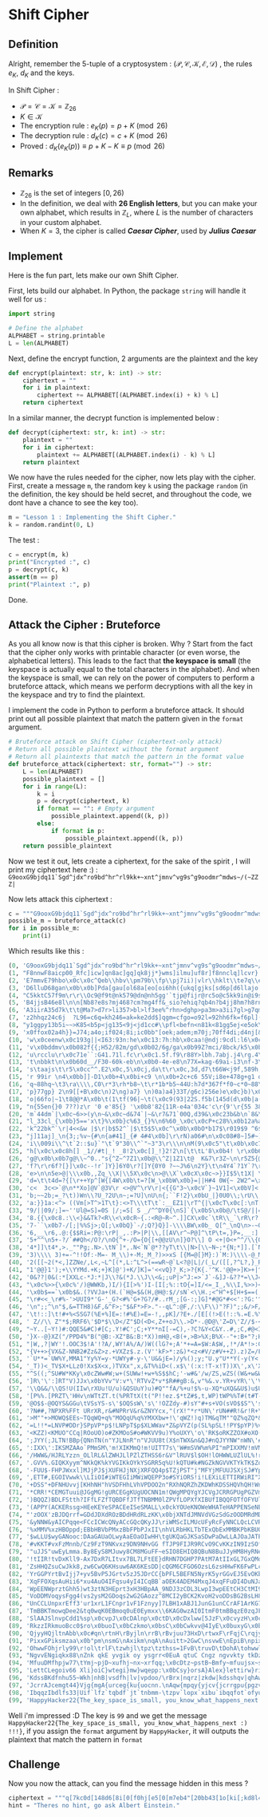# Shift Cipher

## Definition

Alright, remember the 5-tuple of a cryptosystem : $(\mathscr{P, C, K, E, D})$ , the rules $e_K$, $d_K$ and the keys.

In Shift Cipher :

+ $\mathscr{P = C = K} = \mathbb{Z}_{26}$
+ $K \in \mathscr{K}$
+ The encryption rule : $e_K(p) = p + K \pmod{26}$
+ The decryption rule : $d_K(c) = c + K \pmod{26}$
+ Proved : $d_K(e_K(p)) \equiv p + K - K \equiv p \pmod{26}$

## Remarks

+ $\mathbb{Z}_{26}$ is the set of integers $[0, 26)$
+ In the definition, we deal with **26 English letters**, but you can make your own alphabet, which results in $\mathbb{Z}_L$, where $L$ is  the number of characters in your custom alphabet.
+ When $K = 3$, the cipher is called ***Caesar Cipher***, used by ***Julius Caesar***

## Implement

Here is the fun part, lets make our own Shift Cipher.

First, lets build our alphabet. In Python, the package `string` will handle it well for us :

```Python
import string

# Define the alphabet
ALPHABET = string.printable
L = len(ALPHABET)
```

Next, define the encrypt function, 2 arguments are the plaintext and the key

```Python
def encrypt(plaintext: str, k: int) -> str:
    ciphertext = ""
    for i in plaintext:
        ciphertext += ALPHABET[(ALPHABET.index(i) + k) % L]
    return ciphertext
```

In a similar manner, the decrypt function is implemented below :

```Python
def decrypt(ciphertext: str, k: int) -> str:
    plaintext = ""
    for i in ciphertext:
        plaintext += ALPHABET[(ALPHABET.index(i) - k) % L]
    return plaintext
```

We now have the rules needed for the cipher, now lets play with the cipher. First, create a message `m`, the random key `k` using the package `random` (in the definition, the key should be held secret, and throughout the code, we dont have a chance to see the key too).

```Python
m = "Lesson 1 : Implementing the Shift Cipher."
k = random.randint(0, L)
```

The test :

```Python
c = encrypt(m, k)
print("Encrypted :", c)
p = decrypt(c, k)
assert(m == p)
print("Plaintext :", p)
```

Done.

## Attack the Cipher : Bruteforce

As you all know now is that this cipher is broken. Why ? Start from the fact that the cipher only works with printable character (or even worse, the alphabetical letters). This leads to the fact that **the keyspace is small** (the keyspace is actually equal to the total characters in the alphabet). And when the keyspace is small, we can rely on the power of computers to perform a bruteforce attack, which means we perform decryptions with all the key in the keyspace and try to find the plaintext.

I implement the code in Python to perform a bruteforce attack. It should print out all possible plaintext that match the pattern given in the `format` argument.

```Python
# Bruteforce attack on Shift Cipher (ciphertext-only attack)
# Return all possible plaintext without the format argument
# Return all plaintexts that match the pattern in the format value
def bruteforce_attack(ciphertext: str, format="") -> str:
    L = len(ALPHABET)
    possible_plaintext = []
    for i in range(L):
        k = i
        p = decrypt(ciphertext, k)
        if format == "": # Empty argument
            possible_plaintext.append((k, p))
        else:
            if format in p:
                possible_plaintext.append((k, p))
    return possible_plaintext
```

Now we test it out, lets create a ciphertext, for the sake of the spirit , I will print my ciphertext here :) : ```G9ooxG9bjdq11`Sgd^jdx^ro9bd^hr^rl9kk+~xnt^jmnv^vg9s^g9oodmr^mdws~/(~ZZZ|```

Now lets attack this ciphertext :

```Python
c = """G9ooxG9bjdq11`Sgd^jdx^ro9bd^hr^rl9kk+~xnt^jmnv^vg9s^g9oodmr^mdws~/(~ZZZ|"""
possible_m = bruteforce_attack(c)
for i in possible_m:
    print(i)
```

Which results like this :

```Python
(0, 'G9ooxG9bjdq11`Sgd^jdx^ro9bd^hr^rl9kk+~xnt^jmnv^vg9s^g9oodmr^mdws~/(~ZZZ|')
(1, "F8nnwF8aicp00_Rfc]icw]qn8ac]gq]qk8jj*}wms]ilmu]uf8r]f8nnclq]lcvr}.'}YYY{")
(2, 'E7mmvE79hbo\x0c\x0c^Qeb\\hbv\\pm79b\\fp\\pj7ii)|vlr\\hklt\\te7q\\e7mmbkp\\kbuq|-&|XXX`')
(3, 'D6lluD68gan\x0b\x0b]Pda[gau[ol68a[eo[oi6hh({ukq[gjks[sd6p[d6llajo[jatp{,%{WWW_')
(4, "C5kktC57f9m\r\r\\Oc9@f9t@nk579@dn@nh5gg'`tjp@fijr@rc5o@c5kk9in@i9so`+$`VVV^")
(5, 'B4jjsB46e8l\n\n[Nb8?e8s?mj468?cm?mg4ff&_sio?ehiq?qb4n?b4jj8hm?h8rn_*#_UUU]')
(6, 'A3iirA35d7k\t\t@Ma7>d7r>li357>bl>lf3ee%^rhn>dghp>pa3m>a3ii7gl>g7qm^)"^TTT\\')
(7, 'z2hhqz24c6j  ?L96=c6q=kh246=ak=ke2dd$]qgm=cfgo=o92l=92hh6fk=f6pl](!]SSS[')
(8, "y1ggpy13b5i~~>K85<b5p<jg135<9j<jd1cc#\\pfl<befn<n81k<81gg5ej<e5ok\\'Z\\RRR@")
(9, 'x0ffox02a4h}}=J74;a4o;if024;8i;ic0bb"[oek;adem;m70j;70ff4di;d4nj[&Y[QQQ?')
(10, 'w\x0ceenw\x0c193g||<I63:93n:he\x0c13:7h:hb\x0caa!@ndj:9cdl:l6\x0ci:6\x0cee3ch:c3mi@%X@PPP>')
(11, 'v\x0bddmv\x0b082f{{;H52/82m/gd\x0b02/6g/ga\x0b99Z?mci/8bck/k5\x0bh/5\x0bdd2bg/b2lh?$W?OOO=')
(12, 'u\rcclu\r\x0c71e``:G41.71l.fc\r\x0c1.5f.f9\r88Y>lbh.7abj.j4\rg.4\rcc1af.a1kg>#V>NNN<')
(13, 't\nbbkt\n\x0b60d__/F30-60k-eb\n\x0b0-4e-e8\n77X=kag-69ai-i3\nf-3\nbb09e-90jf="U=MMM;')
(14, 's\taajs\t\r5\x0cc^^.E2\x0c,5\x0cj,da\t\r\x0c,3d,d7\t66W<j9f,589h,h2\te,2\taa\x0c8d,8\x0cie<!T<LLL:')
(15, 'r 99ir \n4\x0bb]]-D1\x0b+4\x0bi+c9 \n\x0b+2c+c6 55V;i8e+478g+g1 d+1 99\x0b7c+7\x0bhd;ZS;KKK/')
(16, 'q~88hq~\t3\ra\\\\,C0\r*3\rh*b8~\t\r*1b*b5~44U:h7d*367f*f0~c*0~88\r6b*6\rgc:YR:JJJ.')
(17, 'p}77gp} 2\n9[[+B\x0c\n)2\ng)a7} \n)0a)a4}33T/g6c)256e)e\x0c}b)\x0c}77\n5a)5\nfb/XQ/III-')
(18, 'o|66fo|~1\t8@@*A\x0b\t(1\tf(96|~\t(\x0c9(93|22S.f5b(145d(d\x0b|a(\x0b|66\t49(4\tea.WP.HHH,')
(19, "n{55en{}0 7??)z\r '0 e'85{} '\x0b8'82{11R-e4a'034c'c\r{9'\r{55 38'3 d9-VO-GGG+")
(20, 'm`44dm`|\x0c~6>>(y\n~&\x0c~d&74`|~&\r7&71`00Q,d39&\x0c23b&b\n`8&\n`44~27&2~c8,UN,FFF*')
(21, "l_33cl_{\x0b}5=='x\t}%\x0b}c%63_{}%\n6%60_\x0c\x0cP+c28%\x0b12a%a\t_7%\t_33}16%1}b7+TM+EEE)")
(22, 'k^22bk^`\r|4<<&w |$\r|b$52^`|$\t5$5\x0c^\x0b\x0bO*b17$\r019$9 ^6$ ^22|05$0|a6*SL*DDD(')
(23, "j]11aj]_\n{3;;%v~{#\n{a#41]_{# 4#4\x0b]\r\rN)a06#\n\x0c08#8~]5#~]11{\x0c4#\x0c{95)RK)CCC'")
(24, 'i\\009i\\^\t`2::$u}`"\t`9"30\\^`"~3"3\r\\\n\nM(9\x0c5"\t\x0b\x0c7"7}\\4"}\\00`\x0b3"\x0b`84(QJ(BBB&')
(25, "h[\x0c\x0c8h[] _1//#t|_! _8!2\x0c[]_!}2!2\n[\t\tL'8\x0b4! \r\x0b6!6|[3!|[\x0c\x0c_\r2!\r_73'PI'AAA%")
(26, 'g@\x0b\x0b7g@\\~^0.."s{^Z~^7Z1\x0b@\\^Z|1Z1\t@  K&7\r3Z~\n\r5Z5{@2Z{@\x0b\x0b^\n1Z\n^62&OH&zzz$')
(27, 'f?\r\r6f?[}]\x0c--!r`]Y}]6Y0\r?[]Y{0Y0 ?~~J%6\n2Y}\t\n4Y4`?1Y`?\r\r]\t0Y\t]51%NG%yyy#')
(28, 'e>\n\n5e>@|\\\x0b,,Zq_\\X|\\5X\x0c\n>@\\X`\x0cX\x0c~>}}I$5\t1X| \t3X3_>0X_>\n\n\\ \x0cX \\40$MF$xxx"')
(29, 'd=\t\t4d=?{[\r++Yp^[W{[4W\x0b\t=?[W_\x0bW\x0b}=||H#4 0W{~ 2W2^=\x0cW^=\t\t[~\x0bW~[3\x0c#LE#www!')
(30, 'c<  3c<>`@\n**Xo]@V`@3V\r <>@V^\rV\r|<{{G"3~\x0cV`}~1V1]<\x0bV]<  @}\rV}@2\x0b"KD"vvvZ')
(31, 'b;~~2b;=_?\t))Wn\\?U_?2U\n~;=?U]\nU\n{;``F!2}\x0bU_|}0U0\\;\rU\\;~~?|\nU|?1\r!JC!uuuY')
(32, 'a:}}1a:<^> ((Vm[>T^>1T\t}:<>T\\\tT\t`:__EZ1|\rT^{|\x0cT\x0c[:\nT[:}}>{\tT{>0\nZIBZtttX')
(33, "9/||09/;]=~''Ul@=S]=0S |/;=S[ S _/^^DY0{\nS]`{\x0bS\x0b@/\tS@/||=` S`=\x0c\tYHAYsssW")
(34, '8.{{\x0c8.:\\<}&&Tk?<R\\<\x0cR~{.:<R@~R~^.]]CX\x0c`\tR\\_`\rR\r?. R?.{{<_~R_<\x0b XGzXrrrV')
(35, '7-``\x0b7-/[;|%%Sj>;Q[;\x0bQ}`-/;Q?}Q}]-\\\\BW\x0b_ Q[^_\nQ\n>-~Q>-``;^}Q^;\r~WFyWqqqU')
(36, '6,__\r6,.@:{$$Ri=:P@:\rP|_,.:P>|P|\\,[[AV\r^~P@]^\tP\t=,}P=,__:]|P]:\n}VExVpppT')
(37, '5+^^\n5+-?/`##Qh</O?/\nO{^+-/O={O{[+@@zU\n]}O?\\] O <+|O<+^^/\\{O\\/\t|UDwUoooS')
(38, '4*]]\t4*,>._""Pg;.N>.\tN`]*,.N<`N`@*??yT\t\\|N>[\\~N~;*{N;*]].[`N[. {TCvTnnnR')
(39, '3)\\\\ 3)+=-^!!Of:-M=- M_\\)+-M;_M_?)>>xS [{M=@[}M}:)`M:)\\\\-@_M@-~`SBuSmmmQ')
(40, '2([[~2(*<,]ZZNe/,L<,~L^[(*,L:^L^>(==wR~@`L<?@|L|/(_L/([[,?^L?,}_RAtRlllP')
(41, "1'@@}1');+\\YYMd.+K;+}K]@')+K/]K]='<<vQ}?_K;>?{K{.'^K.'@@+>]K>+|^QzsQkkkO")
(42, '0&??|0&(:*[XXLc-*J:*|J\\?&(*J.\\J\\<&;;uP|>^J:=>`J`-&]J-&??*=\\J=*{]PyrPjjjN')
(43, "\x0c%>>{\x0c%'/)@WWKb,)I/){I[>%')I-[I[;%::tO{=]I/<=_I_,%\\I,%>>)<[I<)`\\OxqOiiiM")
(44, '\x0b$==`\x0b$&.(?VVJa+(H.(`H@=$&(H,@H@:$//sN`<\\H.;<^H^+$[H+$==(;@H;(_[NwpNhhhL')
(45, "\r#<<_\r#%-'>UUI9*'G-'_G?<#%'G+?G?/#..rM_;[G-:;]G]*#@G*#<<':?G:'^@MvoMgggK")
(46, '\n";;^\n"$,&=TTH8)&F,&^F>;"$&F*>F>."--qL^:@F,/:\\F\\)"?F)";;&/>F/&]?LunLfffJ')
(47, '\t!::]\t!#+%<SSG7(%E+%]E=:!#%E)=E=-!,,pK]/?E+./[E[(!>E(!::%.=E.%\\>KtmKeeeI')
(48, ' Z//\\ Z"*$;RRF6\'$D*$\\D</Z"$D(<D<,Z++oJ\\.>D*-.@D@\'Z=D\'Z//$-<D-$[=JslJdddH')
(49, "~Y..[~Y!)#:QQE5&#C)#[C;.Y!#C';C;+Y**nI[-=C),-?C?&Y<C&Y..#,;C,#@<IrkIcccG")
(50, '}X--@}XZ("/PPD4%"B("@B:-XZ"B&:B:*X))mH@,<B(+,>B>%X;B%X--"+:B+"?;HqjHbbbF')
(51, "|W,,?|WY'!.OOC3$!A'!?A/,WY!A%/A/)W((lG?+;A'*+=A=$W:A$W,,!*/A*!>:GpiGaaaE")
(52, "{V++>{VX&Z-NNB2#Zz&Z>z.+VXZz$.z.(V''kF>*:z&)*<z<#V/z#V++Z).z)Z=/FohF999D")
(53, '`U**=`UW%Y,MMA1"Yy%Y=y-*UWYy#-y-\'U&&jE=)/y%();y;"U.y"U**Y(-y(Y<.EngE888C')
(54, '_T))<_TV$X+LLz0!Xx$X<x,)TVXx",x,&T%%iD<(.x$\'(:x:!T-x!T))X\',x\'X;-DmfD777B')
(55, "^S((;^SU#W*KKy\x0cZWw#W;w+(SUWw!+w+%S$$hC;'-w#&'/w/ZS,wZS((W&+w&W:,CleC666A")
(56, ']R\'\':]RT"V)JJx\x0bYVv"V:v*\'RTVvZ*v*$R##gB:&,v"%&.v.YR+vYR\'\'V%*v%V/+BkdB555z')
(57, '\\Q&&/\\QS!U(IIw\rXUu!U/u)&QSUuY)u)#Q""fA/%+u!$%-u-XQ*uXQ&&U$)u$U.*AjcA444y')
(58, '[P%%.[PRZT\'HHv\nWTtZT.t(%PRTtX(t("P!!ez.$*tZ#$,t,WP)tWP%%T#(t#T-)zibz333x')
(59, '@O$$-@OQYS&GGu\tVSsYS-s\'$OQSsW\'s\'!OZZdy-#)sY"#+s+VO(sVO$$S"\'s"S,(yhay222w')
(60, '?N##,?NPXR%FFt URrXR,r&#NPRrV&r&ZNYYcx,"(rX!"*r*UN\'rUN##R!&r!R+\'xg9x111v')
(61, '>M""+>MOWQ$EEs~TQqWQ+q%"MOQqU%q%YMXXbw+!\'qWZ!)q)TM&qTM""QZ%qZQ*&wf8w000u')
(62, '=L!!*=LNVP#DDr}SPpVP*p$!LNPpT$p$XLWWav*Z&pVYZ(p(SL%pSL!!PY$pYP)%ve7v\x0c\x0c\x0ct')
(63, '<KZZ)<KMUO"CCq|ROoUO)o#ZKMOoS#o#WKVV9u)Y%oUXY\'o\'RK$oRKZZOX#oXO($ud6u\x0b\x0b\x0bs')
(64, ';JYY(;JLTN!BBp{QNnTN(n"YJLNnR"n"VJUU8t(X$nTWX&n&QJ#nQJYYNW"nWN\'#tc5t\r\r\rr')
(65, ':IXX\':IKSMZAAo`PMmSM\'m!XIKMmQ!m!UITT7s\'W#mSVW%m%PI"mPIXXMV!mVM&"sb4s\n\n\nq')
(66, '/HWW&/HJRLYzzn_OLlRL&lZWHJLlPZlZTHSS6r&V"lRUV$l$OH!lOHWWLUZlUL%!ra3r\t\t\tp')
(67, '.GVV%.GIQKXyym^NKkQK%kYVGIKkOYkYSGRR5q%U!kQTU#k#NGZkNGVVKTYkTK$Zq92q   o')
(68, '-FUU$-FHPJWxxl]MJjPJ$jXUFHJjNXjXRFQQ4p$TZjPST"j"MFYjMFUUJSXjSJ#Yp81p~~~n')
(69, ',ETT#,EGOIVwwk\\LIiOI#iWTEGIiMWiWQEPP3o#SYiORS!i!LEXiLETTIRWiRI"Xo70o}}}m')
(70, '+DSS"+DFNHUvvj[KHhNH"hVSDFHhLVhVPDOO2n"RXhNQRZhZKDWhKDSSHQVhQH!Wn6\x0cn|||l')
(71, '*CRR!*CEMGTuui@JGgMG!gURCEGgKUgUOCNN1m!QWgMPQYgYJCVgJCRRGPUgPGZVm5\x0bm{{{k')
(72, ')BQQZ)BDLFStth?IFfLFZfTQBDFfJTfTNBMM0lZPVfLOPXfXIBUfIBQQFOTfOFYUl4\rl```j')
(73, '(APPY(ACKERssg>HEeKEYeSPACEeISeSMALL\x0ckYOUeKNOWeWHATeHAPPENSeNEXTk3\nk___i')
(74, "'zOOX'zBJDQrrf=GDdJDXdROzBDdHRdRLzKK\x0bjXNTdJMNVdVGzSdGzOODMRdMDWSj2\tj^^^h")
(75, '&yNNW&yAICPqqe<FCcICWcQNyACcGQcQKyJJ\riWMScILMUcUFyRcFyNNCLQcLCVRi1 i]]]g')
(76, '%xMMV%xzHBOppd;EBbHBVbPMxzBbFPbPJxII\nhVLRbHKLTbTExQbExMMBKPbKBUQh0~h\\\\\\f')
(77, '$wLLU$wyGANooc:DAaGAUaOLwyAaEOaOIwHH\tgUKQaGJKSaSDwPaDwLLAJOaJATPg\x0c}g[[[e')
(78, '#vKKT#vxFzMnnb/Cz9FzT9NKvxz9DN9NHvGG fTJP9FIJR9RCvO9CvKKzIN9IzSOf\x0b|f@@@d')
(79, '"uJJS"uwEyLmma.By8EyS8MJuwy8CM8MGuFF~eSIO8EHIQ8QBuN8BuJJyHM8HyRNe\r{e???c')
(80, '!tIIR!tvDxKll9-Ax7DxR7LItvx7BL7LFtEE}dRHN7DGHP7PAtM7AtIIxGL7GxQMd\n`d>>>b')
(81, 'ZsHHQZsuCwJkk8,zw6CwQ6KHsuw6AK6KEsDD|cQGM6CFGO6OzsL6zsHHwFK6FwPLc\t_c===a')
(82, 'YrGGPYrtBvIjj7+yv5BvP5JGrtv5zJ5JDrCC{bPFL5BEFN5NyrK5yrGGvEJ5EvOKb ^b<<<9')
(83, 'XqFFOXqsAuHii6*xu4AuO4IFqsu4yI4ICqBB`aOEK4ADEM4MxqJ4xqFFuDI4DuNJa~]a;;;8')
(84, 'WpEENWprztGhh5)wt3ztN3HEprt3xH3HBpAA_9NDJ3zCDL3LwpI3wpEEtCH3CtMI9}\\9:::7')
(85, 'VoDDMVoqysFgg4(vs2ysM2GDoqs2wG2GAozz^8MCI2yBCK2KvoH2voDDsBG2BsLH8|[8///6')
(86, "UnCCLUnpxrEff3'ur1xrL1FCnpr1vF1Fznyy]7LBH1xABJ1JunG1unCCrAF1ArKG7{@7...5")
(87, 'TmBBKTmowqDee2&tq0wqK0EBmoq0uE0Eymxx\\6KAG0wzAI0ItmF0tmBBqzE0zqJF6`?6---4')
(88, 'SlAAJSlnvpCdd1%sp\x0cvpJ\x0cDAlnp\x0ctD\x0cDxlww[5JzF\x0cvyzH\x0cHslE\x0cslAApyD\x0cypIE5_>5,,,3')
(89, 'RkzzIRkmuoBcc0$ro\x0buoI\x0bCzkmo\x0bsC\x0bCwkvv@4IyE\x0buxyG\x0bGrkD\x0brkzzoxC\x0bxoHD4^=4+++2')
(90, 'QjyyHQjltnAbb\x0c#qn\rtnH\rByjln\rrB\rBvjuu?3HxD\rtwxF\rFqjC\rqjyynwB\rwnGC3]<3***1')
(91, 'PixxGPiksmzaa\x0b"pm\nsmG\nAxikm\nqA\nAuitt>2GwC\nsvwE\nEpiB\npixxmvA\nvmFB2\\;2)))0')
(92, 'OhwwFOhjrly99\r!ol\trlF\tzwhjl\tpz\tzthss=1FvB\truvD\tDohA\tohwwluz\tulEA1[:1(((\x0c')
(93, "NgvvENgiqkx88\nZnk qkE yvgik oy ysgrr<0EuA qtuC Cngz ngvvkty tkDz0@/0'''\x0b")
(94, 'MfuuDMfhpjw77\tYmj~pjD~xufhj~nx~xrfqq;\x0cDtz~pstB~Bmfy~mfuujsx~sjCy\x0c?.\x0c&&&\r')
(95, 'LettCLegoiv66 Xli}oiC}wtegi}mw}wqepp:\x0bCsy}orsA}Alex}lettirw}riBx\x0b>-\x0b%%%\n')
(96, 'KdssBKdfnhu55~Wkh|nhB|vsdfh|lv|vpdoo/\rBrx|nqrz|zkdw|kdsshqv|qhAw\r=,\r$$$\t')
(97, 'JcrrAJcemgt44}Vjg{mgA{urceg{ku{uocnn.\nAqw{mpqy{yjcv{jcrrgpu{pgzv\n<+\n### ')
(98, 'IbqqzIbdlfs33|Uif`lfz`tqbdf`jt`tnbmm-\tzpv`lopx`xibu`ibqqfot`ofyu\t;*\t"""~')
(99, 'HappyHacker22{The_key_space_is_small, you_know_what_happens_next :) !!!}')
```

Well i'm impressed :D The key is `99` and we get the message `HappyHacker22{The_key_space_is_small, you_know_what_happens_next :) !!!}`, if you assign the `format` argument by `HappyHacker`, it will outputs the plaintext that match the pattern in `format`

## Challenge

Now you now the attack, can you find the message hidden in this mess ?

```Python
ciphertext = """q[7kc0d[148d6[8i[0[f0hj[e5[0[m7eb4"[20bb43[1o[ki[;kd8l4hi4;"[0[f0hj[b8c8j43[8d[j8c4[0d3[if024$[x4[4nf4h84d24i[78ci4b5"[78i[j7ek67ji[0d3[544b8d6i[0i[iec4j78d6[i4f0h0j43[5hec[j74[h4ij$$$[0[a8d3[e5[efj820b[34bki8ed[e5[78i[2edi28ekid4ii$[J78i[34bki8ed[8i[0[a8d3[e5[fh8ied[5eh[ki"[h4ijh82j8d6[ki[je[ekh[f4hied0b[34i8h4i[0d3[je[05542j8ed[5eh[0[54m[f4hiedi[d40h4ij[je[ki$[Ekh[j0ia[ckij[14[je[5h44[ekhi4bl4i[5hec[j78i[fh8ied[1o[m834d8d6[ekh[28h2b4[e5[2ecf0ii8ed[je[4c1h024[0bb[b8l8d6[2h40jkh4i[0d3[j74[m7eb4[e5[d0jkh4[8d[8ji[140kjo$[Xqb14hj[u8dij48dY"""
hint = "Theres no hint, go ask Albert Einstein."
```

